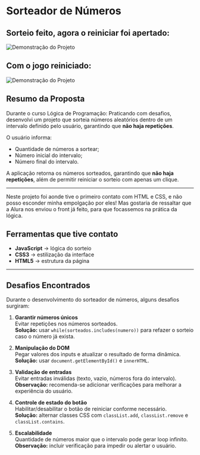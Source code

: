 # Sorteador de Números

## Sorteio feito, agora o reiniciar foi apertado:
![Demonstração do Projeto](https://media.discordapp.net/attachments/1395861135739060334/1407583756998414346/image.png?ex=68a6a207&is=68a55087&hm=48a940b84ea9ae46c33ed6e2295123d6398cc6302d663f2ebde3657eaabb9659&=&format=webp&quality=lossless&width=1742&height=856)

## Com o jogo reiniciado:
![Demonstração do Projeto](https://media.discordapp.net/attachments/1395861135739060334/1407583879610630275/image.png?ex=68a6a224&is=68a550a4&hm=c30b54ca8fa394122574a88119261befd6affb0d6f4e9c0296d96132febb8c5e&=&format=webp&quality=lossless&width=1742&height=856)

## Resumo da Proposta
Durante o curso Lógica de Programação: Praticando com desafios, desenvolvi um projeto que sorteia números aleatórios dentro de um intervalo definido pelo usuário, garantindo que **não haja repetições**.

O usuário informa:
- Quantidade de números a sortear;
- Número inicial do intervalo;
- Número final do intervalo.  

A aplicação retorna os números sorteados, garantindo que **não haja repetições**, além de permitir reiniciar o sorteio com apenas um clique.

---

Neste projeto foi aonde tive o primeiro contato com HTML e CSS, e não posso esconder minha empolgação por eles! Mas gostaria de ressaltar que a Alura nos enviou o front já feito, para que focassemos na prática da lógica.

##  Ferramentas que tive contato
- **JavaScript** → lógica do sorteio
- **CSS3** → estilização da interface  
- **HTML5** → estrutura da página 

---

## Desafios Encontrados

Durante o desenvolvimento do sorteador de números, alguns desafios surgiram:

1. **Garantir números únicos**  
   Evitar repetições nos números sorteados.  
   **Solução:** usar `while(sorteados.includes(numero))` para refazer o sorteio caso o número já exista.

2. **Manipulação do DOM**  
   Pegar valores dos inputs e atualizar o resultado de forma dinâmica.  
   **Solução:** usar `document.getElementById()` e `innerHTML`.

3. **Validação de entradas**  
   Evitar entradas inválidas (texto, vazio, números fora do intervalo).  
   **Observação:** recomenda-se adicionar verificações para melhorar a experiência do usuário.

4. **Controle de estado do botão**  
   Habilitar/desabilitar o botão de reiniciar conforme necessário.  
   **Solução:** alternar classes CSS com `classList.add`, `classList.remove` e `classList.contains`.

5. **Escalabilidade**  
   Quantidade de números maior que o intervalo pode gerar loop infinito.  
   **Observação:** incluir verificação para impedir ou alertar o usuário.

